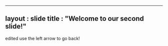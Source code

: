 --------------
layout : slide
title : "Welcome to our second slide!"
-------------
edited
use the left arrow to go back!

